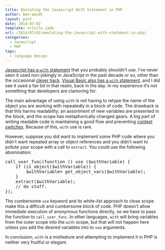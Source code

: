 ```yaml
---
title: Emulating the Javascript With Statement in PHP
author: ben-wendt
layout: post
date: 2014-07-02
template: article.jade
url: /2014/07/02/emulating-the-javascript-with-statement-in-php/
categories:
  - Javascript
  - PHP
tags:
  - language design
---
```

[Javascript has a `with` statement][1] that you probably shouldn&#8217;t use. I&#8217;ve never seen it used non-jokingly in JavaScript in the past decade or so, other than the occasional [clever hack][2]. [Visual Basic also has a `with` statement][3], and I did see it used a fair bit in that realm, back in the day. In my experience it&#8217;s not something that developers are clamoring for.

<span class="more"></span>

The main advantage of using `with` is not having to retype the name of the object you are working with repeatedly in a block of code. The drawback is that this harms readability; an assortment of new variables are presented in the block, and the scope has metaphorically changed gears. A big part of writing readable code is maintaining a good flow and preventing [context switches][4]. Because of this, `with` use is rare.

However, suppose you did want to implement some PHP code where you didn&#8217;t want repeated array or object references and you didn&#8217;t want to pollute your scope with a call to `extract`. You could use the following abomination:

<pre class="brush: php; title: ; notranslate" title="">call_user_func(function () use ($withVariable) {
	if (is_object($withVariable)) {
		$withVariable= get_object_vars($withVariable);
	}
	extract($withVariable);
	// do stuff.
});
</pre>

The cumbersome `use` keyword and its white-list approach to close scope make this a difficult and cumbersome block of code. PHP doesn&#8217;t allow immediate execution of anonymous functions directly, so we have to pass the function to `call_user_func`. In other languages, `with` will bring variables from the outer scope into the `with` scope, but that will not happen here unless you add the desired variables into to `use` arguments.

In conclusion, `with` is a misfeature and attempting to implement it in PHP is neither very fruitful or elegant.

 [1]: https://developer.mozilla.org/en-US/docs/Web/JavaScript/Reference/Statements/with
 [2]: http://jsfiddle.net/ondras/hYfN3/ "Tiny Excel-like app in vanilla JS"
 [3]: http://msdn.microsoft.com/en-ca/library/wc500chb.aspx
 [4]: http://en.wikipedia.org/wiki/Human_multitasking
